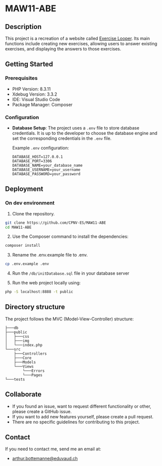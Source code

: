 # MAW11-ABE

## Description

This project is a recreation of a website called [Exercise Looper](https://maw-looper.mycpnv.ch). Its main functions include creating new exercises, allowing users to answer existing exercises, and displaying the answers to those exercises.

## Getting Started

### Prerequisites

- PHP Version: 8.3.11
- Xdebug Version: 3.3.2
- IDE: Visual Studio Code
- Package Manager: Composer

### Configuration

- **Database Setup**: The project uses a `.env` file to store database credentials. It is up to the developer to choose the database engine and set the corresponding credentials in the `.env` file.

  Example `.env` configuration:

  ```env
  DATABASE_HOST=127.0.0.1
  DATABASE_PORT=3306
  DATABASE_NAME=your_database_name
  DATABASE_USERNAME=your_username
  DATABASE_PASSWORD=your_password
  ```

## Deployment

### On dev environment

1. Clone the repository.

```bash
git clone https://github.com/CPNV-ES/MAW11-ABE
cd MAW11-ABE
```

2. Use the Composer command to install the dependencies:

```bash
composer install
```

3. Rename the .env.example file to .env.

```bash
cp .env.example .env
```

4. Run the `/db/initDatabase.sql` file in your database server

5. Run the web project locally using:

```bash
php -S localhost:8888 -t public
```

## Directory structure

The project follows the MVC (Model-View-Controller) structure:

```shell
├───db
├───public
│   ├───css
│   ├───img
│   └───index.php
└───src
    ├───Controllers
    ├───Core
    ├───Models
    └───Views
        └───Errors
        └───Pages
└───tests
```

## Collaborate

- If you found an issue, want to request different functionality or other, please create a GitHub issue.
- If you want to add new features yourself, please create a pull request.
- There are no specific guidelines for contributing to this project.

## Contact

If you need to contact me, send me an email at:

- arthur.bottemanne@eduvaud.ch
